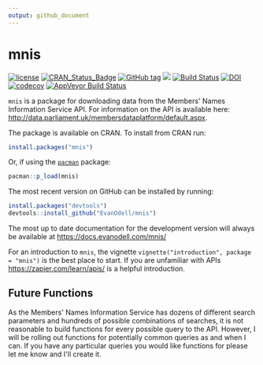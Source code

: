 ```yaml
---
output: github_document
---
```


<!-- README.md is generated from README.Rmd. Please edit that file -->
<!-- rmarkdown v1 --> <!--to accomodate pandoc bug on windows-->



# mnis
[![license](https://img.shields.io/github/license/mashape/apistatus.svg)](https://github.com/EvanOdell/mnis/blob/master/LICENSE)
[![CRAN\_Status\_Badge](https://www.r-pkg.org/badges/version/mnis)](https://cran.r-project.org/package=mnis)
[![GitHub tag](https://img.shields.io/github/tag/evanodell/mnis.svg)](https://github.com/evanodell/mnis)
[![](https://cranlogs.r-pkg.org/badges/grand-total/mnis)](https://dgrtwo.shinyapps.io/cranview/)
[![Build Status](https://travis-ci.org/EvanOdell/mnis.png?branch=master)](https://travis-ci.org/EvanOdell/mnis) 
[![DOI](https://zenodo.org/badge/76553907.svg)](https://zenodo.org/badge/latestdoi/76553907)
[![codecov](https://codecov.io/gh/EvanOdell/mnis/branch/master/graph/badge.svg)](https://codecov.io/gh/EvanOdell/mnis)
[![AppVeyor Build Status](https://ci.appveyor.com/api/projects/status/github/EvanOdell/mnis?branch=master&svg=true)](https://ci.appveyor.com/project/EvanOdell/mnis)

`mnis` is a package for downloading data from the Members' Names Information Service API. For information on the API is available here: http://data.parliament.uk/membersdataplatform/default.aspx.

The package is available on CRAN. To install from CRAN run:


```r
install.packages("mnis")
```

Or, if using the [`pacman`](https://CRAN.R-project.org/package=pacman) package:


```r
pacman::p_load(mnis)
```


The most recent version on GitHub can be installed by running:


```r
install.packages("devtools")
devtools::install_github("EvanOdell/mnis")
```

The most up to date documentation for the development version will always be available at https://docs.evanodell.com/mnis/

For an introduction to `mnis`, the vignette `vignette("introduction", package = "mnis")` is the best place to start. If you are unfamiliar with APIs https://zapier.com/learn/apis/ is a helpful introduction.

## Future Functions

As the Members' Names Information Service has dozens of different search parameters and hundreds of possible combinations of searches, it is not reasonable to build functions for every possible query to the API. However, I will be rolling out functions for potentially common queries as and when I can. If you have any particular queries you would like functions for please let me know and I'll create it.
